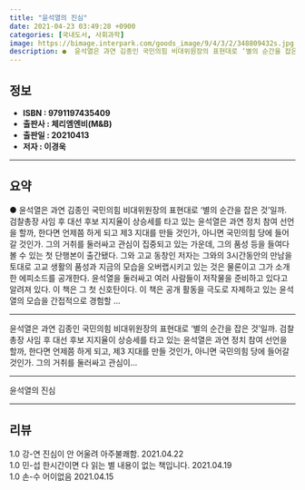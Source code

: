 ```yaml
---
title: "윤석열의 진심"
date: 2021-04-23 03:49:28 +0900
categories: [국내도서, 사회과학]
image: https://bimage.interpark.com/goods_image/9/4/3/2/348809432s.jpg
description: ●  윤석열은 과연 김종인 국민의힘 비대위원장의 표현대로 ‘별의 순간을 잡은 것’일까. 검찰총장 사임 후 대선 후보 지지율이 상승세를 타고 있는 윤석열은 과연 정치 참여 선언을 할까, 한다면 언제쯤 하게 되고 제3 지대를 만들 것인가, 아니면 국민의힘 당에 들어갈 것인가. 그의 거취를 둘러싸고 관심이 집
---
```


## **정보**

- **ISBN : 9791197435409**
- **출판사 : 체리엠엔비(M&B)**
- **출판일 : 20210413**
- **저자 : 이경욱**

------



## **요약**

●  윤석열은 과연 김종인 국민의힘 비대위원장의 표현대로 ‘별의 순간을 잡은 것’일까. 검찰총장 사임 후 대선 후보 지지율이 상승세를 타고 있는 윤석열은 과연 정치 참여 선언을 할까, 한다면 언제쯤 하게 되고 제3 지대를 만들 것인가, 아니면 국민의힘 당에 들어갈 것인가. 그의 거취를 둘러싸고 관심이 집중되고 있는 가운데, 그의 품성 등을 들여다 볼 수 있는 첫 단행본이 출간됐다. 그와 고교 동창인 저자는 그와의 3시간동안의 만남을 토대로 고교 생활의 품성과 지금의 모습을 오버랩시키고 있는 것은 물론이고 그가 소개한 에피소드를 공개한다. 윤석열을 둘러싸고 여러 사람들이 저작물을 준비하고 있다고 알려져 있다. 이 책은 그 첫 신호탄이다. 이 책은 공개 활동을 극도로 자제하고 있는 윤석열의 모습을 간접적으로 경험할 ...

------

윤석열은 과연 김종인 국민의힘 비대위원장의 표현대로 ‘별의 순간을 잡은 것’일까. 검찰총장 사임 후 대선 후보 지지율이 상승세를 타고 있는 윤석열은 과연 정치 참여 선언을 할까, 한다면 언제쯤 하게 되고, 제3 지대를 만들 것인가, 아니면 국민의힘 당에 들어갈 것인가.
그의 거취를 둘러싸고 관심이... 

------


윤석열의 진심 

------


## **리뷰** 

1.0 강-연 진심이 안 어울려 아주불쾌함. 2021.04.22 <br/>1.0 민-섭 한시간이면 다 읽는 별 내용이 없는 책입니다.  2021.04.19 <br/>1.0 손-수 어이없음 2021.04.15 <br/>